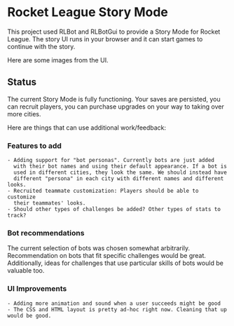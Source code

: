 # Rocket League Story Mode

This project used RLBot and RLBotGui to provide a Story Mode for
Rocket League. The story UI runs in your browser and it can
start games to continue with the story.

Here are some images from the UI.



## Status

The current Story Mode is fully functioning. Your saves are persisted,
you can recruit players, you can purchase upgrades on your way
to taking over more cities.

Here are things that can use additional work/feedback:

### Features to add

    - Adding support for "bot personas". Currently bots are just added
      with their bot names and using their default appearance. If a bot is
      used in different cities, they look the same. We should instead have 
      different "persona" in each city with different names and different looks.
    - Recruited teammate customization: Players should be able to customize
      their teammates' looks.
    - Should other types of challenges be added? Other types of stats to track?

### Bot recommendations

The current selection of bots was chosen somewhat arbitrarily. Recommendation
on bots that fit specific challenges would be great. Additionally, ideas
for challenges that use particular skills of bots would be valuable too.

### UI Improvements

    - Adding more animation and sound when a user succeeds might be good
    - The CSS and HTML layout is pretty ad-hoc right now. Cleaning that up
    would be good.